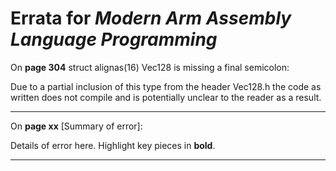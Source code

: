 # Errata for *Modern Arm Assembly Language Programming*

On **page 304** struct alignas(16) Vec128 is missing a final semicolon:
 
Due to a partial inclusion of this type from the header Vec128.h the code as written does not compile and is potentially unclear to the reader as a result.

***

On **page xx** [Summary of error]:
 
Details of error here. Highlight key pieces in **bold**.

***